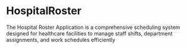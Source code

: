 # HospitalRoster
The Hospital Roster Application is a comprehensive scheduling system designed for healthcare facilities to manage staff shifts, department assignments, and work schedules efficiently
